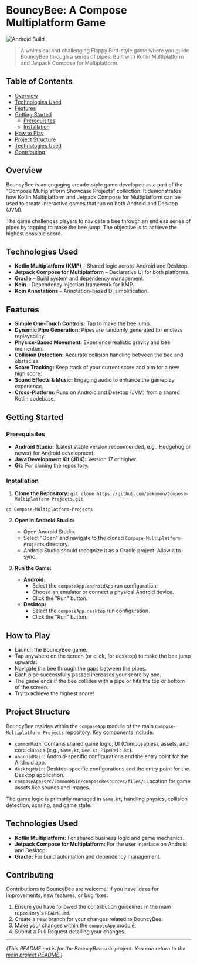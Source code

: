 # BouncyBee: A Compose Multiplatform Game

![Android Build](https://github.com/pekomon/Compose-Multiplatform-Projects/actions/workflows/android.yml/badge.svg)


> A whimsical and challenging Flappy Bird-style game where you guide BouncyBee through a series of pipes. Built with Kotlin Multiplatform and Jetpack Compose for Multiplatform.

<!-- TODO: Add a captivating GIF or screenshot of BouncyBee in action here -->
<!-- ![BouncyBee Gameplay](./docs/bouncybee_gameplay.gif) -->

## Table of Contents

- [Overview](#overview)
- [Technologies Used](#technologies-used)
- [Features](#features)
- [Getting Started](#getting-started)
  - [Prerequisites](#prerequisites)
  - [Installation](#installation)
- [How to Play](#how-to-play)
- [Project Structure](#project-structure)
- [Technologies Used](#technologies-used)
- [Contributing](#contributing)

## Overview

BouncyBee is an engaging arcade-style game developed as a part of the "Compose Multiplatform Showcase Projects" collection. It demonstrates how Kotlin Multiplatform and Jetpack Compose for Multiplatform can be used to create interactive games that run on both Android and Desktop (JVM).

The game challenges players to navigate a bee through an endless series of pipes by tapping to make the bee jump. The objective is to achieve the highest possible score.

## Technologies Used

- **Kotlin Multiplatform (KMP)** – Shared logic across Android and Desktop.
- **Jetpack Compose for Multiplatform** – Declarative UI for both platforms.
- **Gradle** – Build system and dependency management.
- **Koin** – Dependency injection framework for KMP.
- **Koin Annotations** – Annotation-based DI simplification.

## Features

*   **Simple One-Touch Controls:** Tap to make the bee jump.
*   **Dynamic Pipe Generation:** Pipes are randomly generated for endless replayability.
*   **Physics-Based Movement:** Experience realistic gravity and bee momentum.
*   **Collision Detection:** Accurate collision handling between the bee and obstacles.
*   **Score Tracking:** Keep track of your current score and aim for a new high score.
*   **Sound Effects & Music:** Engaging audio to enhance the gameplay experience.
*   **Cross-Platform:** Runs on Android and Desktop (JVM) from a shared Kotlin codebase.

## Getting Started

### Prerequisites

*   **Android Studio:** (Latest stable version recommended, e.g., Hedgehog or newer) for Android development.
*   **Java Development Kit (JDK):** Version 17 or higher.
*   **Git:** For cloning the repository.

### Installation

1.  **Clone the Repository:**
`git clone https://github.com/pekomon/Compose-Multiplatform-Projects.git`

`cd Compose-Multiplatform-Projects`

2.  **Open in Android Studio:**
    *   Open Android Studio.
    *   Select "Open" and navigate to the cloned `Compose-Multiplatform-Projects` directory.
    *   Android Studio should recognize it as a Gradle project. Allow it to sync.

3.  **Run the Game:**
    *   **Android:**
        *   Select the `composeApp.androidApp` run configuration.
        *   Choose an emulator or connect a physical Android device.
        *   Click the "Run" button.
    *   **Desktop:**
        *   Select the `composeApp.desktop` run configuration.
        *   Click the "Run" button.

## How to Play

*   Launch the BouncyBee game.
*   Tap anywhere on the screen (or click, for desktop) to make the bee jump upwards.
*   Navigate the bee through the gaps between the pipes.
*   Each pipe successfully passed increases your score by one.
*   The game ends if the bee collides with a pipe or hits the top or bottom of the screen.
*   Try to achieve the highest score!

## Project Structure

BouncyBee resides within the `composeApp` module of the main `Compose-Multiplatform-Projects` repository. Key components include:

*   `commonMain`: Contains shared game logic, UI (Composables), assets, and core classes (e.g., `Game.kt`, `Bee.kt`, `PipePair.kt`).
*   `androidMain`: Android-specific configurations and the entry point for the Android app.
*   `desktopMain`: Desktop-specific configurations and the entry point for the Desktop application.
*   `composeApp/src/commonMain/composeResources/files/`: Location for game assets like sounds and images.

The game logic is primarily managed in `Game.kt`, handling physics, collision detection, scoring, and game state.

## Technologies Used

*   **Kotlin Multiplatform:** For shared business logic and game mechanics.
*   **Jetpack Compose for Multiplatform:** For the user interface on Android and Desktop.
*   **Gradle:** For build automation and dependency management.

## Contributing

Contributions to BouncyBee are welcome! If you have ideas for improvements, new features, or bug fixes:

1.  Ensure you have followed the contribution guidelines in the main repository's `README.md`.
2.  Create a new branch for your changes related to BouncyBee.
3.  Make your changes within the `composeApp` module.
4.  Submit a Pull Request detailing your changes.

---

*(This README.md is for the BouncyBee sub-project. You can return to the [main project README](../README.md).)*
